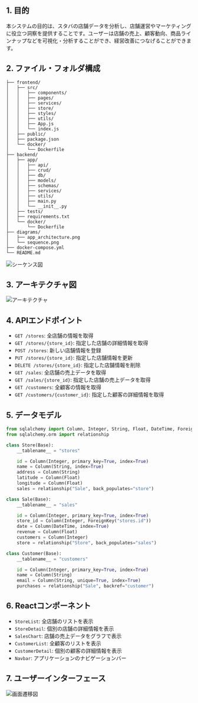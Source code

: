## 1. 目的
本システムの目的は、スタバの店舗データを分析し、店舗運営やマーケティングに役立つ洞察を提供することです。ユーザーは店舗の売上、顧客動向、商品ラインナップなどを可視化・分析することができ、経営改善につなげることができます。

## 2. ファイル・フォルダ構成
```
├── frontend/
│   ├── src/
│   │   ├── components/
│   │   ├── pages/
│   │   ├── services/
│   │   ├── store/
│   │   ├── styles/
│   │   ├── utils/
│   │   ├── App.js
│   │   └── index.js
│   ├── public/
│   ├── package.json
│   └── docker/
│       └── Dockerfile
├── backend/
│   ├── app/
│   │   ├── api/
│   │   ├── crud/
│   │   ├── db/
│   │   ├── models/
│   │   ├── schemas/
│   │   ├── services/
│   │   ├── utils/
│   │   ├── main.py
│   │   └── __init__.py
│   ├── tests/
│   ├── requirements.txt
│   └── docker/
│       └── Dockerfile
├── diagrams/
│   ├── app_architecture.png
│   └── sequence.png
├── docker-compose.yml
└── README.md
```

![シーケンス図](diagrams/sequence.png)

## 3. アーキテクチャ図
![アーキテクチャ](diagrams/app_architecture.png)

## 4. APIエンドポイント
- `GET /stores`: 全店舗の情報を取得
- `GET /stores/{store_id}`: 指定した店舗の詳細情報を取得
- `POST /stores`: 新しい店舗情報を登録
- `PUT /stores/{store_id}`: 指定した店舗情報を更新
- `DELETE /stores/{store_id}`: 指定した店舗情報を削除
- `GET /sales`: 全店舗の売上データを取得
- `GET /sales/{store_id}`: 指定した店舗の売上データを取得
- `GET /customers`: 全顧客の情報を取得
- `GET /customers/{customer_id}`: 指定した顧客の詳細情報を取得

## 5. データモデル
```python
from sqlalchemy import Column, Integer, String, Float, DateTime, ForeignKey
from sqlalchemy.orm import relationship

class Store(Base):
    __tablename__ = "stores"

    id = Column(Integer, primary_key=True, index=True)
    name = Column(String, index=True)
    address = Column(String)
    latitude = Column(Float)
    longitude = Column(Float)
    sales = relationship("Sale", back_populates="store")

class Sale(Base):
    __tablename__ = "sales"

    id = Column(Integer, primary_key=True, index=True)
    store_id = Column(Integer, ForeignKey("stores.id"))
    date = Column(DateTime, index=True)
    revenue = Column(Float)
    customers = Column(Integer)
    store = relationship("Store", back_populates="sales")

class Customer(Base):
    __tablename__ = "customers"

    id = Column(Integer, primary_key=True, index=True)
    name = Column(String)
    email = Column(String, unique=True, index=True)
    purchases = relationship("Sale", backref="customer")
```

## 6. Reactコンポーネント
- `StoreList`: 全店舗のリストを表示
- `StoreDetail`: 個別の店舗の詳細情報を表示
- `SalesChart`: 店舗の売上データをグラフで表示
- `CustomerList`: 全顧客のリストを表示
- `CustomerDetail`: 個別の顧客の詳細情報を表示
- `Navbar`: アプリケーションのナビゲーションバー

## 7. ユーザーインターフェース
![画面遷移図](diagrams/app_flow.png)